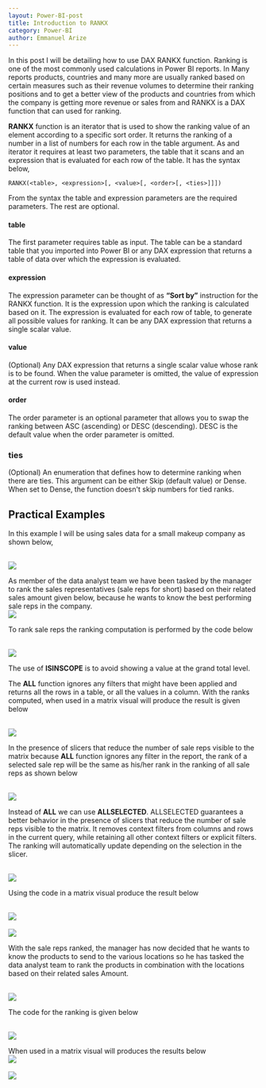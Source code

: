 ```yaml
---
layout: Power-BI-post
title: Introduction to RANKX
category: Power-BI
author: Emmanuel Arize
---
```


 In this post I will be detailing how to use DAX RANKX function. Ranking is one of the most commonly used calculations in Power BI reports. In Many reports products, countries and many more are usually ranked based on certain measures such as their revenue volumes to determine their ranking positions and to get a better view of the products and countries from which the company is getting more revenue or sales from and RANKX is a DAX function that can used for ranking.

**RANKX** function is an iterator that is used to show the ranking value of an element according to a specific sort
order. It returns the ranking of a number in a list of numbers for each row in the table argument. As and iterator it requires at least two parameters, the table that it scans and an expression that is evaluated for each row of the table. It has the syntax below,

```
RANKX(<table>, <expression>[, <value>[, <order>[, <ties>]]])
```

From the syntax the table and expression parameters are the required parameters. The rest are optional.

#### table
The first parameter <table> requires table as input. The table can be a standard table that you imported into Power BI or any DAX expression that returns a table of data over which the expression is evaluated.

#### expression
The expression parameter can be thought of as **“Sort by”** instruction for the RANKX function. It is the expression upon which the ranking is calculated based on it. The expression is evaluated for each row of table, to generate all possible values for ranking. It can be any DAX expression that returns a single scalar value.

#### value
(Optional) Any DAX expression that returns a single scalar value whose rank is to be
found. When the value parameter is omitted, the value of expression at the current row is used
instead.

#### order
The order parameter is an optional parameter that allows you to swap the ranking between ASC (ascending) or DESC (descending). DESC is the default value when the order parameter is omitted.

### ties
(Optional) An enumeration that defines how to determine ranking when there are ties. This argument can be either Skip (default value) or Dense. When set to Dense, the function doesn't skip numbers for tied ranks.


## Practical Examples
In this example I will be using  sales data for a small makeup company as shown below,

<br>
<img class="w3-center w3-card" src="{{'/assets/images/power_bi/rankx_1.jpg' |relative_url}}" />
<br>

As member of the data analyst team we have been tasked by the manager to rank the sales representatives (sale reps for short) based on their related sales amount given below, because he wants to know the best performing sale reps in the company.
<br>
<img class="w3-center w3-card" src="{{'/assets/images/power_bi/rankx_2.jpg' |relative_url}}" />
<br>

To rank sale reps the ranking computation is performed by the code below

<br>
<img class="w3-center w3-brown" src="{{'/assets/images/power_bi/rankx_3.jpg' |relative_url}}" />
<br>


The use of **ISINSCOPE** is to avoid showing a value at the grand total level.

The **ALL** function ignores any filters that might have been applied and returns all the rows in a table, or all the values in a column. With the ranks computed, when used in a matrix visual will produce the result is given below

<br>
<img class="w3-center w3-brown" src="{{'/assets/images/power_bi/rankx_4.jpg' |relative_url}}" />
<br>


In the presence of slicers that reduce the number of sale reps visible to the matrix because **ALL** function ignores any filter in the report, the rank of a selected sale rep will be the same as his/her rank in the ranking of all sale reps as shown below

<br>
<img class="w3-center w3-brown" src="{{'/assets/images/power_bi/rankx_5.jpg' |relative_url}}" />
<br>


Instead of **ALL** we can use **ALLSELECTED**. ALLSELECTED guarantees a better behavior in the presence of
slicers that reduce the number of sale reps visible to the matrix. It removes context filters from columns and rows in the current query, while retaining all other context filters or explicit filters. The ranking will automatically update depending on the selection in the slicer.  

<br>
<img class="w3-center w3-brown" src="{{'/assets/images/power_bi/rankx_6.jpg' |relative_url}}" />
<br>

Using the code in a matrix visual produce the result below


<br>
<img class="w3-center w3-brown" src="{{'/assets/images/power_bi/rankx_7.jpg' |relative_url}}" />
<br>

<br>
<img class="w3-center w3-brown" src="{{'/assets/images/power_bi/rankx_8.jpg' |relative_url}}" />
<br>

With the sale reps ranked, the manager has now decided that he wants to know the products to send to the various locations so he has tasked the data analyst team to rank the products in combination with the locations based on their related sales Amount.

<br>
<img class="w3-center w3-brown" src="{{'/assets/images/power_bi/rankx_9.jpg' |relative_url}}" />
<br>

The code for the ranking is given below

<br>
<img class="w3-center w3-brown" src="{{'/assets/images/power_bi/rankx_10.jpg' |relative_url}}" />
<br>

When used in a matrix visual will produces the results below
<br>
<img class="w3-center w3-brown" src="{{'/assets/images/power_bi/rankx_11.jpg' |relative_url}}" />
<br>
<br>
<img class="w3-center w3-brown" src="{{'/assets/images/power_bi/rankx_12.jpg' |relative_url}}" />
<br>
